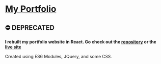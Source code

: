 # [My Portfolio](https://jthefox.github.io/portfolio-original/)

## ⛔️ DEPRECATED
**I rebuilt my portfolio website in React. Go check out the [repository](https://github.com/JtheFox/portfolio) or the [live site](https://portfolio.jthefox.com)**

Created using ES6 Modules, JQuery, and some CSS.
